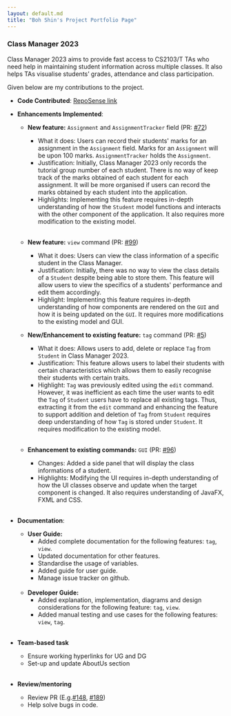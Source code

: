 ```yaml
---
layout: default.md
title: "Boh Shin's Project Portfolio Page"
---
```


### Class Manager 2023

Class Manager 2023 aims to provide fast access to CS2103/T TAs who need help in maintaining student information across multiple classes. It also helps TAs visualise students’ grades, attendance and class participation.

Given below are my contributions to the project.

* **Code Contributed**: [RepoSense link](https://nus-cs2103-ay2324s1.github.io/tp-dashboard/?search=yeobohshin&breakdown=true)

* **Enhancements Implemented**:
  * **New feature:** `Assignment` and `AssignmentTracker` field (PR: [#72](https://github.com/AY2324S1-CS2103T-T11-1/tp/pull/72))
    * What it does: Users can record their students' marks for an assignment in the `Assignment` field. Marks for an `Assignment` will be upon 100 marks. `AssignmentTracker` holds the `Assignment`.
    * Justification: Initially, Class Manager 2023 only records the tutorial group number of each student. There is no way of keep track of the marks obtained of each student for each assignment. It will be more organised if users can record the marks obtained by each student into the application.
    * Highlights: Implementing this feature requires in-depth understanding of how the `Student` model functions and interacts with the other component of the application. It also requires more modification to the existing model.
      <br><br>
  * **New feature:** `view` command (PR: [#99](https://github.com/AY2324S1-CS2103T-T11-1/tp/pull/99))
    * What it does: Users can view the class information of a specific student in the Class Manager.
    * Justification: Initially, there was no way to view the class details of a `Student` despite being able to store them. This feature will allow users to view the specifics of a students' performance and edit them accordingly.
    * Highlight: Implementing this feature requires in-depth understanding of how components are rendered on the `GUI` and how it is being updated on the `GUI`. It requires more modifications to the existing model and GUI.

  * **New/Enhancement to existing feature:** `tag` command (PR: [#5](https://github.com/AY2324S1-CS2103T-T11-1/tp/pull/5))
    * What it does: Allows users to add, delete or replace `Tag` from `Student` in Class Manager 2023.
    * Justification: This feature allows users to label their students with certain characteristics which allows them to easily recognise their students with certain traits.
    * Highlight: `Tag` was previously edited using the `edit` command. However, it was inefficient as each time the user wants to edit the `Tag` of `Student` users have to replace all existing tags. Thus, extracting it from the `edit` command and enhancing the feature to support addition and deletion of `Tag` from `Student` requires deep understanding of how `Tag` is stored under `Student`. It requires modification to the existing model.
      <br><br>
  * **Enhancement to existing commands:** `GUI` (PR: [#96](https://github.com/AY2324S1-CS2103T-T11-1/tp/pull/96))
    * Changes: Added a side panel that will display the class informations of a student.
    * Highlights: Modifying the UI requires in-depth understanding of how the UI classes observe and update when the target component is changed. It also requires understanding of JavaFX, FXML and CSS.
      <br><br>
* **Documentation**:
  * **User Guide:**
    * Added complete documentation for the following features: `tag`, `view`.
    * Updated documentation for other features.
    * Standardise the usage of variables.
    * Added guide for user guide.
    * Manage issue tracker on github.
      <br><br>
  * **Developer Guide:**
    * Added explanation, implementation, diagrams and design considerations for the following feature: `tag`, `view`.
    * Added manual testing and use cases for the following features: `view`, `tag`.
      <br><br>
* **Team-based task**
  * Ensure working hyperlinks for UG and DG
  * Set-up and update AboutUs section
    <br><br>
* **Review/mentoring**
  * Review PR (E.g.[#148](https://github.com/AY2324S1-CS2103T-T11-1/tp/pull/148), [#189](https://github.com/AY2324S1-CS2103T-T11-1/tp/pull/189))
  * Help solve bugs in code.
